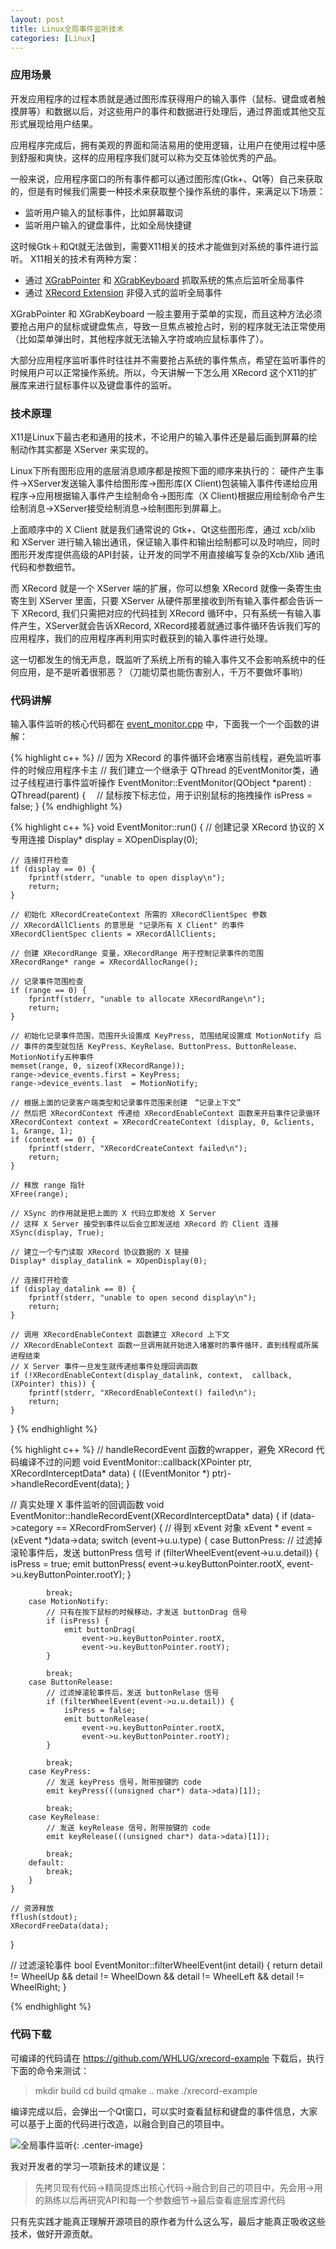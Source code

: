 ```yaml
---
layout: post
title: Linux全局事件监听技术
categories: [Linux]
---
```


### 应用场景
开发应用程序的过程本质就是通过图形库获得用户的输入事件（鼠标、键盘或者触摸屏等）和数据以后，对这些用户的事件和数据进行处理后，通过界面或其他交互形式展现给用户结果。

应用程序完成后，拥有美观的界面和简洁易用的使用逻辑，让用户在使用过程中感到舒服和爽快，这样的应用程序我们就可以称为交互体验优秀的产品。

一般来说，应用程序窗口的所有事件都可以通过图形库(Gtk+、Qt等）自己来获取的，但是有时候我们需要一种技术来获取整个操作系统的事件，来满足以下场景：
* 监听用户输入的鼠标事件，比如屏幕取词
* 监听用户输入的键盘事件，比如全局快捷键

这时候Gtk＋和Qt就无法做到，需要X11相关的技术才能做到对系统的事件进行监听。
X11相关的技术有两种方案：
* 通过 [XGrabPointer](https://tronche.com/gui/x/xlib/input/XGrabPointer.html) 和 [XGrabKeyboard](https://tronche.com/gui/x/xlib/input/XGrabKeyboard.html) 抓取系统的焦点后监听全局事件
* 通过 [XRecord Extension](https://www.x.org/releases/X11R7.6/doc/libXtst/recordlib.html) 非侵入式的监听全局事件

XGrabPointer 和 XGrabKeyboard 一般主要用于菜单的实现，而且这种方法必须要抢占用户的鼠标或键盘焦点，导致一旦焦点被抢占时，别的程序就无法正常使用（比如菜单弹出时，其他程序就无法输入字符或响应鼠标事件了）。

大部分应用程序监听事件时往往并不需要抢占系统的事件焦点，希望在监听事件的时候用户可以正常操作系统。所以，今天讲解一下怎么用 XRecord 这个X11的扩展库来进行鼠标事件以及键盘事件的监听。

### 技术原理
X11是Linux下最古老和通用的技术，不论用户的输入事件还是最后画到屏幕的绘制动作其实都是 XServer 来实现的。

Linux下所有图形应用的底层消息顺序都是按照下面的顺序来执行的：
硬件产生事件→XServer发送输入事件给图形库→图形库(X Client)包装输入事件传递给应用程序→应用根据输入事件产生绘制命令→图形库（X Client)根据应用绘制命令产生绘制消息→XServer接受绘制消息→绘制图形到屏幕上。

上面顺序中的 X Client 就是我们通常说的 Gtk+、Qt这些图形库，通过 xcb/xlib 和 XServer 进行输入输出通讯，保证输入事件和输出绘制都可以及时响应，同时图形开发库提供高级的API封装，让开发的同学不用直接编写复杂的Xcb/Xlib 通讯代码和参数细节。

而 XRecord 就是一个 XServer 端的扩展，你可以想象 XRecord 就像一条寄生虫寄生到 XServer 里面，只要 XServer 从硬件那里接收到所有输入事件都会告诉一下 XRecord, 我们只需把对应的代码挂到 XRecord 循环中，只有系统一有输入事件产生，XServer就会告诉XRecord, XRecord接着就通过事件循环告诉我们写的应用程序，我们的应用程序再利用实时截获到的输入事件进行处理。

这一切都发生的悄无声息，既监听了系统上所有的输入事件又不会影响系统中的任何应用，是不是听着很邪恶？（刀能切菜也能伤害别人，千万不要做坏事哟）

### 代码讲解
输入事件监听的核心代码都在 [event_monitor.cpp](https://github.com/WHLUG/xrecord-example/blob/master/src/event_monitor.cpp) 中，下面我一个一个函数的讲解：

{% highlight c++ %}
// 因为 XRecord 的事件循环会堵塞当前线程，避免监听事件的时候应用程序卡主
// 我们建立一个继承于 QThread 的EventMonitor类，通过子线程进行事件监听操作
EventMonitor::EventMonitor(QObject *parent) : QThread(parent)
{
　// 鼠标按下标志位，用于识别鼠标的拖拽操作
    isPress = false;
}
{% endhighlight %}

{% highlight c++ %}
void EventMonitor::run()
{
    // 创建记录 XRecord 协议的 X 专用连接
    Display* display = XOpenDisplay(0);

    // 连接打开检查
    if (display == 0) {
        fprintf(stderr, "unable to open display\n");
        return;
    }

    // 初始化 XRecordCreateContext 所需的 XRecordClientSpec 参数
    // XRecordAllClients 的意思是 "记录所有 X Client" 的事件
    XRecordClientSpec clients = XRecordAllClients;

    // 创建 XRecordRange 变量，XRecordRange 用于控制记录事件的范围
    XRecordRange* range = XRecordAllocRange();

    // 记录事件范围检查
    if (range == 0) {
        fprintf(stderr, "unable to allocate XRecordRange\n");
        return;
    }

    // 初始化记录事件范围，范围开头设置成 KeyPress, 范围结尾设置成 MotionNotify 后
    // 事件的类型就包括 KeyPress、KeyRelase、ButtonPress、ButtonRelease、MotionNotify五种事件
    memset(range, 0, sizeof(XRecordRange));
    range->device_events.first = KeyPress;
    range->device_events.last  = MotionNotify;

    // 根据上面的记录客户端类型和记录事件范围来创建　“记录上下文”
    // 然后把 XRecordContext 传递给 XRecordEnableContext 函数来开启事件记录循环
    XRecordContext context = XRecordCreateContext (display, 0, &clients, 1, &range, 1);
    if (context == 0) {
        fprintf(stderr, "XRecordCreateContext failed\n");
        return;
    }

    // 释放 range 指针
    XFree(range);

    // XSync 的作用就是把上面的 X 代码立即发给 X Server
    // 这样 X Server 接受到事件以后会立即发送给 XRecord 的 Client 连接
    XSync(display, True);

    // 建立一个专门读取 XRecord 协议数据的 X 链接
    Display* display_datalink = XOpenDisplay(0);

    // 连接打开检查
    if (display_datalink == 0) {
        fprintf(stderr, "unable to open second display\n");
        return;
    }

    // 调用 XRecordEnableContext 函数建立 XRecord 上下文
    // XRecordEnableContext 函数一旦调用就开始进入堵塞时的事件循环，直到线程或所属进程结束
    // X Server 事件一旦发生就传递给事件处理回调函数
    if (!XRecordEnableContext(display_datalink, context,  callback, (XPointer) this)) {
        fprintf(stderr, "XRecordEnableContext() failed\n");
        return;
    }
}
{% endhighlight %}

{% highlight c++ %}
// handleRecordEvent 函数的wrapper，避免 XRecord 代码编译不过的问题
void EventMonitor::callback(XPointer ptr, XRecordInterceptData* data)
{
    ((EventMonitor *) ptr)->handleRecordEvent(data);
}

// 真实处理 X 事件监听的回调函数
void EventMonitor::handleRecordEvent(XRecordInterceptData* data)
{
    if (data->category == XRecordFromServer) {
        // 得到 xEvent 对象
        xEvent * event = (xEvent *)data->data;
        switch (event->u.u.type) {
        case ButtonPress:
            // 过滤掉滚轮事件后，发送 buttonPress 信号
            if (filterWheelEvent(event->u.u.detail)) {
                isPress = true;
                emit buttonPress(
                    event->u.keyButtonPointer.rootX,
                    event->u.keyButtonPointer.rootY);
            }

            break;
        case MotionNotify:
            // 只有在按下鼠标的时候移动，才发送 buttonDrag 信号
            if (isPress) {
                emit buttonDrag(
                    event->u.keyButtonPointer.rootX,
                    event->u.keyButtonPointer.rootY);
            }

            break;
        case ButtonRelease:
            // 过滤掉滚轮事件后，发送 buttonRelase 信号
            if (filterWheelEvent(event->u.u.detail)) {
                isPress = false;
                emit buttonRelease(
                    event->u.keyButtonPointer.rootX,
                    event->u.keyButtonPointer.rootY);
            }

            break;
        case KeyPress:
            // 发送 keyPress 信号，附带按键的 code
            emit keyPress(((unsigned char*) data->data)[1]);

            break;
        case KeyRelease:
            // 发送 keyRelease 信号，附带按键的 code
            emit keyRelease(((unsigned char*) data->data)[1]);

            break;
        default:
            break;
        }
    }

    // 资源释放
    fflush(stdout);
    XRecordFreeData(data);
}

// 过滤滚轮事件
bool EventMonitor::filterWheelEvent(int detail)
{
    return detail != WheelUp && detail != WheelDown && detail != WheelLeft && detail != WheelRight;
}

{% endhighlight %}

### 代码下载
可编译的代码请在 https://github.com/WHLUG/xrecord-example 下载后，执行下面的命令来测试：
>mkdir build
cd build
qmake ..
make
./xrecord-example

编译完成以后，会弹出一个Qt窗口，可以实时查看鼠标和键盘的事件信息，大家可以基于上面的代码进行改造，以融合到自己的项目中。


![全局事件监听]({{site.url}}/pics/global-event-monitor/global-event-monitor.png){: .center-image}

我对开发者的学习一项新技术的建议是：
> 先拷贝现有代码→精简提炼出核心代码→融合到自己的项目中，先会用→用的熟练以后再研究API和每一个参数细节→最后查看底层库源代码

只有先实践才能真正理解开源项目的原作者为什么这么写，最后才能真正吸收这些技术，做好开源贡献。
